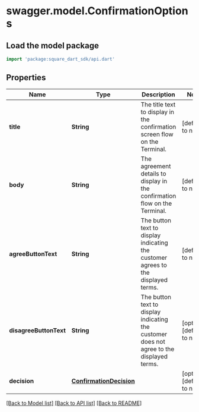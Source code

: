 # swagger.model.ConfirmationOptions

## Load the model package
```dart
import 'package:square_dart_sdk/api.dart'
```

## Properties
Name | Type | Description | Notes
------------ | ------------- | ------------- | -------------
**title** | **String** | The title text to display in the confirmation screen flow on the Terminal. | [default to null]
**body** | **String** | The agreement details to display in the confirmation flow on the Terminal. | [default to null]
**agreeButtonText** | **String** | The button text to display indicating the customer agrees to the displayed terms. | [default to null]
**disagreeButtonText** | **String** | The button text to display indicating the customer does not agree to the displayed terms. | [optional] [default to null]
**decision** | [**ConfirmationDecision**](ConfirmationDecision.md) |  | [optional] [default to null]

[[Back to Model list]](../README.md#documentation-for-models) [[Back to API list]](../README.md#documentation-for-api-endpoints) [[Back to README]](../README.md)

